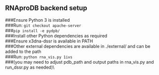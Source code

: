 ## RNAproDB backend setup
###Ensure Python 3 is installed\
###Run: `git checkout apache-server`\
###`pip install -e pydpb/`\
###Install other Python dependencies as required\
###Ensure x3dna-dssr is available in PATH\
###Other external dependencies are available in ./external/ and can be added to the path\
###Run: `python rna_vis.py 1ivs` \
###(you may need to adjust pdb_path and output paths in rna_vis.py and run_dssr.py as needed)\
